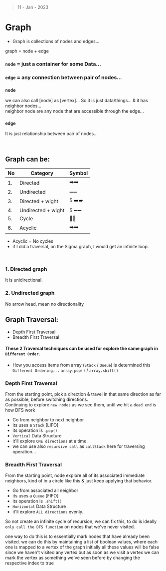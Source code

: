 > 11 - Jan - 2023

# Graph 
* Graph is collections of nodes and edges...

graph = node + edge

### `node` = just a container for some Data... 
### `edge` = any connection between pair of nodes... 

### `node` 
we can also call [node] as [vertex]... So it is just data/things... & it has neighbor nodes... <br/> neighbor node are any node that are accessible through the edge...

### `edge` 
It is just relationship between pair of nodes...

<br/>

## Graph can be:
|No| Category           | Symbol  |
|--|--------------------|---------|
|1.| Directed           | ➡️➡️   |  
|2.| Undirected         | ➖➖   |
|3.| Directed + wight   | 5 ➡️➡️ |  
|4.| Undirected + wight | 5 ➖➖ |
|5.| Cycle              | 🔁🔁   |
|6.| Acyclic            | ➡️➡️   |

* Acyclic = No cycles
* if I did a traversal, on the Sigma graph, I would get an infinite loop.

<br/>

### 1. Directed graph
It is unidirectional.


### 2. Undirected graph 
No arrow head, mean no directionality


## Graph Traversal:

* Depth First Traversal
* Breadth First Traversal

#### These 2 Traversal techniques can be used for explore the same graph in `Different Order`. 
* How you access items from array (`Stack` / `Queue`) is determined this `Different Ordering...` `array.pop()` / `array.shift()`


### Depth First Traversal
From the starting point, pick a direction & travel in that same direction as far as possible, before switching directions. <br />
Continuing to explore `new nodes` as we see them, until we hit a `dead end` is how DFS work

* Go from neighbor to next neighbor
* its uses a `Stack` [LIFO]
* its operation is `.pop()`
* `Vertical` Data Structure
* it'll explore `ONE directions` at a time. 
* we can use also `recursive call` as `callStack` here for traversing operation...

### Breadth First Traversal
From the starting point, node explore all of its associated immediate neighbors, kind of in a circle like this & just keep applying that behavior.
* Go from associated all neighbor
* its uses a `Queue` [FIFO]
* its operation is `.shift()`
* `Horizontal` Data Structure
* it'll explore `ALL directions` evenly.




So not create an infinite cycle of recursion, 
we can fix this, to do is ideally `only call the DFS function` 
on nodes that we've never visited.

one way to do this is to essentially mark nodes that have already been visited.
we can do this by maintaining a list of boolean values, 
where each one is mapped to a vertex of the graph
initially all these values will be false 
since we haven't visited any vertex 
but as soon as we visit a vertex we can mark the vertex as something 
we've seen before by changing the respective index to true 



